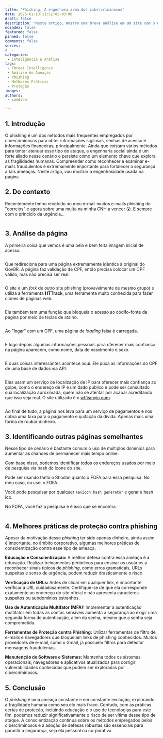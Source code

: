 ```yaml
---
title: "Phishing: A engenhosa arma dos cibercriminosos"
date: 2025-01-13T11:52:05-03:00
draft: false
description: "Neste artigo, mostro uma breve análise em um site com o único intuito de roubar dinheiro das pessoas."
noindex: false
featured: false
pinned: false
comments: false
series:
#  - 
categories:
 - Inteligência e Análise
tags:
 - Threat Intelligence
 - Análise de Ameaças
 - Phishing
 - Melhores Práticas
 - Proteção 
images:
authors:
 - sandson

---
```

## 1. Introdução

O phishing é um dos métodos mais frequentes empregados por cibercriminosos para obter informações sigilosas, senhas de acesso e informações financeiras, principalmente. Ainda que existam vários métodos para tentar atenuar esse tipo de ataque, a engenharia social ainda é um forte aliado nesse cenário e persiste como um elemento chave que explora as fragilidades humanas. Compreender como reconhecer e examinar e-mails fraudulentos é extremamente importante para fortalecer a segurança a tais ameaças. Neste artigo, vou mostrar a engenhosidade usada na página.

## 2. Do contexto

Recentemente tenho recebido no meu e-mail muitos e-mails phishing do "correios" e agora sobre uma multa na minha CNH a vencer 😮. E sempre com o princício da urgência...

<img src="email.png" alt="" style="display: block; margin-left: auto; margin-right: auto; max-width: 100%; height: auto;">

## 3. Análise da página

A primeira coisa que vemos é uma bela e bem feita imagem inicial de acesso.

<img src="pagina.png" alt="" style="display: block; margin-left: auto; margin-right: auto; max-width: 100%; height: auto;">

Que redireciona para uma página extremamente idêntica à original do GovBR.  A página faz validação de CPF, então precisa colocar um CPF válido, mas não precisa ser real.

<img src="1.png" alt="" style="display: block; margin-left: auto; margin-right: auto; max-width: 100%; height: auto;">

O site é um *fork* de outro site phishing (provavelmente de mesmo grupo) e utiliza a ferramenta **HTTrack**, uma ferramenta muito conhecida para fazer clones de páginas web.

<img src="2.png" alt="" style="display: block; margin-left: auto; margin-right: auto; max-width: 100%; height: auto;">

Ele também tem uma função que bloqueia o acesso ao códifo-fonte da página por meio de teclas de atalho.

<img src="3.png" alt="" style="display: block; margin-left: auto; margin-right: auto; max-width: 100%; height: auto;">

Ao "logar" com um CPF, uma página de *loading* falsa é carregada.

<img src="4.png" alt="" style="display: block; margin-left: auto; margin-right: auto; max-width: 100%; height: auto;">

E logo depois algumas informações pessoais para oferecer mais confiança na página aparecem, como nome, data de nascimento e sexo.

<img src="5.png" alt="" style="display: block; margin-left: auto; margin-right: auto; max-width: 100%; height: auto;">

E duas coisas interessantes acontece aqui. Ele puxa as informações do CPF de uma base de dados via API.

<img src="6.png" alt="" style="display: block; margin-left: auto; margin-right: auto; max-width: 100%; height: auto;">
<img src="9.png" alt="" style="display: block; margin-left: auto; margin-right: auto; max-width: 100%; height: auto;">

Eles usam um serviço de localização de IP para oferecer mais confiança ao golpe, como o endereço de IP é um dado público e pode ser consultado sua localização aproximada, quem não se atentar por acabar acreditando que isso seja real. O site utilizado é o [wtfismyip.com](https://wtfismyip.com/).

<img src="7.png" alt="" style="display: block; margin-left: auto; margin-right: auto; max-width: 100%; height: auto;">
<img src="8.png" alt="" style="display: block; margin-left: auto; margin-right: auto; max-width: 100%; height: auto;">

Ao final de tudo, a página nos leva para um serviço de pagamentos e nos cobra uma taxa para o pagamento e quitação da dívida. Apenas mais uma forma de roubar dinheiro.

## 3. Identificando outras páginas semelhantes

Nesse tipo de cenário é bastante comum o uso de múltiplos domínios para aumentar as chances de permanecer mais tempo online.

Com base nisso, podemos identificar todos os endereços usados por meio de pesquisa via hash do ícone do site.

Pode ser usando tanto o Shodan quanto o FOFA para essa pesquisa. No meu caso, eu usei o FOFA.

Você pode pesquisar por qualquer `Favicon hash generator` e gerar a hash ico.

No FOFA, você faz a pesquisa e é isso que se encontra.

<img src="fofa.png" alt="" style="display: block; margin-left: auto; margin-right: auto; max-width: 100%; height: auto;">

## 4. Melhores práticas de proteção contra phishing

Apesar da motivação desse _phishing_ ter sido apenas dinheiro, ainda assim é importante, no âmbito corporativo, algumas melhores práticas de conscientização contra esse tipo de ameaça.

**Educação e Conscientização:** A melhor defesa contra essa ameaça é a educação. Realizar treinamentos periódicos para ensinar os usuários a reconhecer sinais típicos de _phishing_, como erros gramaticais, URLs suspeitas e senso de urgência, podem reduzir drasticamente o risco.

**Verificação de URLs:** Antes de clicar em qualquer link, é importante verificar a URL cuidadosamente. Certifique-se de que ela corresponde exatamente ao endereço do site oficial e não apresenta caracteres suspeitos ou subdomínios estranhos.

**Uso de Autenticação Multifator (MFA):** Implementar a autenticação multifator em todas as contas sensíveis aumenta a segurança ao exigir uma segunda forma de autenticação, além da senha, mesmo que a senha seja comprometida.

**Ferramentas de Proteção contra Phishing:** Utilizar ferramentas de filtro de e-mails e navegadores que bloqueiam links de phishing conhecidos. Muitos provedores de e-mail, como o Gmail, já possuem filtros para detectar mensagens fraudulentas.

**Manutenção de Software e Sistemas:** Mantenha todos os sistemas operacionais, navegadores e aplicativos atualizados para corrigir vulnerabilidades conhecidas que podem ser exploradas por cibercriminosos.

## 5. Conclusão

O _phishing_ é uma ameaça constante e em constante evolução, explorando a fragilidade humana como seu elo mais fraco. Contudo, com as práticas certas de proteção, incluindo educação e o uso de tecnologias para este fim, podemos reduzir significativamente o risco de ser vítima desse tipo de ataque. A conscientização contínua sobre os métodos empregados pelos cibercriminosos e a adoção de defesas robustas são essenciais para garantir a segurança, seja ela pessoal ou corporativa.